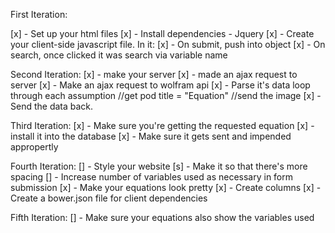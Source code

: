 First Iteration:

[x] - Set up your html files
[x] - Install dependencies - Jquery
[x] - Create your client-side javascript file. In it:
	[x] - On submit, push into object
	[x] - On search, once clicked it was search via variable name


Second Iteration:
[x] - make your server
[x] - made an ajax request to server
[x] - Make an ajax request to wolfram api
[x] - Parse it's data
	loop through each assumption
	//get pod title = "Equation"
	//send the image
[x] - Send the data back.

Third Iteration:
[x] - Make sure you're getting the requested equation
[x] - install it into the database
[x] - Make sure it gets sent and impended appropertly

Fourth Iteration:
[] - Style your website
	[s] - Make it so that there's more spacing
	[] - Increase number of variables used as necessary in form submission
	[x] - Make your equations look pretty
	[x] - Create columns
[x] - Create a bower.json file for client dependencies

Fifth Iteration:
	[] - Make sure your equations also show the variables used
	


